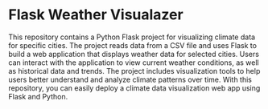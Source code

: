 # Flask Weather Visualazer

This repository contains a Python Flask project for visualizing climate data for specific cities.
The project reads data from a CSV file and uses Flask to build a web application that displays weather data for selected cities. Users can interact with the application to view current weather conditions, as well as historical data and trends. The project includes visualization tools to help users better understand and analyze climate patterns over time. With this repository, you can easily deploy a climate data visualization web app using Flask and Python.
